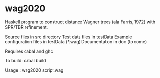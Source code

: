 # wag2020
Haskell program to construct distance Wagner trees  (ala Farris, 1972) with SPR/TBR refinement.

Source files in src directory
Test data files in testData 
Example configuration files in testData (*.wag)
Documentation in doc (to come)

Requires cabal and ghc

To build:  cabal build 

Usage : wag2020 script.wag 

